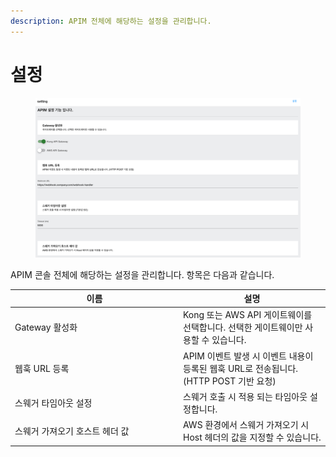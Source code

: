 ```yaml
---
description: APIM 전체에 해당하는 설정을 관리합니다.
---
```


# 설정

<figure><img src="../../.gitbook/assets/image (1) (1) (1) (1) (1) (1).png" alt=""><figcaption></figcaption></figure>

APIM 콘솔 전체에 해당하는 설정을 관리합니다. 항목은 다음과 같습니다.

<table><thead><tr><th width="255">이름</th><th>설명</th></tr></thead><tbody><tr><td>Gateway 활성화</td><td>Kong 또는 AWS API 게이트웨이를 선택합니다. 선택한 게이트웨이만 사용할 수 있습니다.</td></tr><tr><td>웹훅 URL 등록</td><td>APIM 이벤트 발생 시 이벤트 내용이 등록된 웹훅 URL로 전송됩니다. (HTTP POST 기반 요청)</td></tr><tr><td>스웨거 타임아웃 설정</td><td>스웨거 호출 시 적용 되는 타임아웃 설정합니다.</td></tr><tr><td>스웨거 가져오기 호스트 헤더 값</td><td>AWS 환경에서 스웨거 가져오기 시 Host 헤더의 값을 지정할 수 있습니다.</td></tr></tbody></table>
